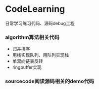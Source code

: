 # CodeLearning
日常学习练习代码、源码debug工程
### algorithm算法相关代码
+ 归并排序
+ 用栈实现队列、用队列实现栈
+ 单双向链表反转
+ ringbuffer实现
### sourcecode阅读源码相关的demo代码
